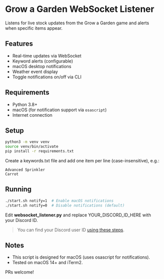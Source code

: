 # Grow a Garden WebSocket Listener

Listens for live stock updates from the Grow a Garden game and alerts when specific items appear.

## Features
- Real-time updates via WebSocket
- Keyword alerts (configurable)
- macOS desktop notifications
- Weather event display
- Toggle notifications on/off via CLI

## Requirements
- Python 3.8+
- macOS (for notification support via `osascript`)
- Internet connection

## Setup

```bash
python3 -m venv venv
source venv/bin/activate
pip install -r requirements.txt
```

Create a keywords.txt file and add one item per line (case-insensitive), e.g.:
```
Advanced Sprinkler
Carrot
```

## Running

```bash
./start.sh notify=1  # Enable macOS notifications
./start.sh notify=0  # Disable notifications (default)
```

Edit **websocket_listener.py** and replace YOUR_DISCORD_ID_HERE with your Discord ID.

> You can find your Discord user ID [using these steps](https://support.discord.com/hc/en-us/articles/206346498-Where-can-I-find-my-User-Server-Message-ID).

## Notes

- This script is designed for macOS (uses osascript for notifications).
- Tested on macOS 14+ and iTerm2.

 PRs welcome!
